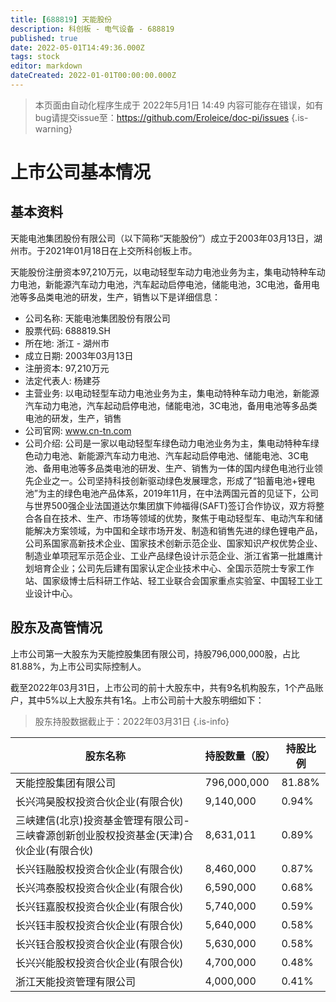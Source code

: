 ```yaml
---
title: [688819] 天能股份
description: 科创板 - 电气设备 - 688819
published: true
date: 2022-05-01T14:49:36.000Z
tags: stock
editor: markdown
dateCreated: 2022-01-01T00:00:00.000Z
---
```


> 本页面由自动化程序生成于 2022年5月1日 14:49
> 内容可能存在错误，如有bug请提交issue至：https://github.com/Eroleice/doc-pi/issues
{.is-warning}

# 上市公司基本情况

## 基本资料

天能电池集团股份有限公司（以下简称“天能股份”）成立于2003年03月13日，湖州市。于2021年01月18日在上交所科创板上市。

天能股份注册资本97,210万元，以电动轻型车动力电池业务为主，集电动特种车动力电池，新能源汽车动力电池，汽车起动启停电池，储能电池，3C电池，备用电池等多品类电池的研发，生产，销售以下是详细信息：

- 公司名称: 天能电池集团股份有限公司
- 股票代码: 688819.SH
- 所在地: 浙江 - 湖州市
- 成立日期: 2003年03月13日
- 注册资本: 97,210万元
- 法定代表人: 杨建芬
- 主营业务: 以电动轻型车动力电池业务为主，集电动特种车动力电池，新能源汽车动力电池，汽车起动启停电池，储能电池，3C电池，备用电池等多品类电池的研发，生产，销售
- 公司官网: www.cn-tn.com
- 公司介绍: 公司是一家以电动轻型车绿色动力电池业务为主，集电动特种车绿色动力电池、新能源汽车动力电池、汽车起动启停电池、储能电池、3C电池、备用电池等多品类电池的研发、生产、销售为一体的国内绿色电池行业领先企业之一。公司坚持科技创新驱动绿色发展理念，形成了“铅蓄电池+锂电池”为主的绿色电池产品体系，2019年11月，在中法两国元首的见证下，公司与世界500强企业法国道达尔集团旗下帅福得(SAFT)签订合作协议，双方将整合各自在技术、生产、市场等领域的优势，聚焦于电动轻型车、电动汽车和储能解决方案领域，为中国和全球市场开发、制造和销售先进的绿色锂电产品，公司系国家高新技术企业、国家技术创新示范企业、国家知识产权优势企业、制造业单项冠军示范企业、工业产品绿色设计示范企业、浙江省第一批雄鹰计划培育企业；公司先后建有国家认定企业技术中心、全国示范院士专家工作站、国家级博士后科研工作站、轻工业联合会国家重点实验室、中国轻工业工业设计中心。


## 股东及高管情况

上市公司第一大股东为天能控股集团有限公司，持股796,000,000股，占比81.88%，为上市公司实际控制人。

截至2022年03月31日，上市公司的前十大股东中，共有9名机构股东，1个产品账户，其中5%以上大股东共有1名。上市公司前十大股东明细如下：

> 股东持股数据截止于：2022年03月31日
{.is-info}

| 股东名称 | 持股数量（股） | 持股比例 |
| --- | --- | --- |
| 天能控股集团有限公司 | 796,000,000 | 81.88% |
| 长兴鸿昊股权投资合伙企业(有限合伙) | 9,140,000 | 0.94% |
| 三峡建信(北京)投资基金管理有限公司-三峡睿源创新创业股权投资基金(天津)合伙企业(有限合伙) | 8,631,011 | 0.89% |
| 长兴钰融股权投资合伙企业(有限合伙) | 8,460,000 | 0.87% |
| 长兴鸿泰股权投资合伙企业(有限合伙) | 6,590,000 | 0.68% |
| 长兴钰嘉股权投资合伙企业(有限合伙) | 5,740,000 | 0.59% |
| 长兴钰丰股权投资合伙企业(有限合伙) | 5,640,000 | 0.58% |
| 长兴钰合股权投资合伙企业(有限合伙) | 5,630,000 | 0.58% |
| 长兴兴能股权投资合伙企业(有限合伙) | 4,700,000 | 0.48% |
| 浙江天能投资管理有限公司 | 4,000,000 | 0.41% |




